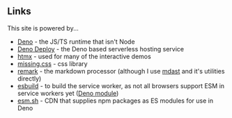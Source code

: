 ## Links

This site is powered by...

- [Deno](https://deno.land) - the JS/TS runtime that isn't Node
- [Deno Deploy](https://deno.com/deploy) - the Deno based serverless hosting
  service
- [htmx](https://htmx.org) - used for many of the interactive demos
- [missing.css](https://missing.style) - css library
- [remark](https://remark.js.org) - the markdown processor (although I use
  [mdast](https://github.com/syntax-tree/mdast) and it's utilities directly)
- [esbuild](https://esbuild.github.io/) - to build the service worker, as not
  all browsers support ESM in service workers yet
  ([Deno module](https://deno.land/x/esbuild))
- [esm.sh](https://esm.sh) - CDN that supplies npm packages as ES modules for
  use in Deno
